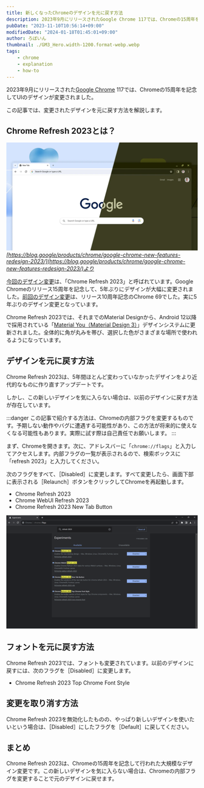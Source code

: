 ```yaml
---
title: 新しくなったChromeのデザインを元に戻す方法
description: 2023年9月にリリースされたGoogle Chrome 117では、Chromeの15周年を記念してUIのデザインが変更されました。この記事では、変更されたデザインを元に戻す方法を解説します。
pubDate: "2023-11-10T10:56:14+09:00"
modifiedDate: "2024-01-18T01:45:01+09:00"
author: ろぼいん
thumbnail: ./GM3_Hero.width-1200.format-webp.webp
tags:
    - chrome
    - explanation
    - how-to
---
```


2023年9月にリリースされた[Google Chrome](https://www.google.com/chrome/) 117では、Chromeの15周年を記念してUIのデザインが変更されました。

この記事では、変更されたデザインを元に戻す方法を解説します。

## Chrome Refresh 2023とは？

![新しいデザインのChromeのスクリーンショット](./GM3_Hero.width-1200.format-webp.webp)
*[https://blog.google/products/chrome/google-chrome-new-features-redesign-2023/](https://blog.google/products/chrome/google-chrome-new-features-redesign-2023/)より*

[今回のデザイン変更](https://blog.google/products/chrome/google-chrome-new-features-redesign-2023/)は、「Chrome Refresh 2023」と呼ばれています。Google Chromeのリリース15周年を記念して、5年ぶりにデザインが大幅に変更されました。[前回のデザイン変更](https://blog.google/products/chrome/chromes-turning-10-heres-whats-new/)は、リリース10周年記念のChrome 69でした。実に5年ぶりのデザイン変更となっています。

Chrome Refresh 2023では、それまでのMaterial Designから、Android 12以降で採用されている「[Material You（Material Design 3）](https://m3.material.io/)」デザインシステムに更新されました。全体的に角が丸みを帯び、選択した色がさまざまな場所で使われるようになっています。

## デザインを元に戻す方法

Chrome Refresh 2023は、5年間ほとんど変わっていなかったデザインをより近代的なものに作り直すアップデートです。

しかし、この新しいデザインを気に入らない場合は、以前のデザインに戻す方法が存在しています。

:::danger
この記事で紹介する方法は、Chromeの内部フラグを変更するものです。予期しない動作やバグに遭遇する可能性があり、この方法が将来的に使えなくなる可能性もあります。実際に試す際は自己責任でお願いします。
:::

まず、Chromeを開きます。次に、アドレスバーに「``chrome://flags``」と入力してアクセスします。内部フラグの一覧が表示されるので、検索ボックスに「refresh 2023」と入力してください。

次のフラグをすべて、［Disabled］に変更します。すべて変更したら、画面下部に表示される［Relaunch］ボタンをクリックしてChromeを再起動します。

- Chrome Refresh 2023
- Chrome WebUI Refresh 2023
- Chrome Refresh 2023 New Tab Button

![「Chrome://flags」にアクセスして検索ボックスに「refresh 2023」と入力した状態のスクリーンショット](./image.png)

## フォントを元に戻す方法

Chrome Refresh 2023では、フォントも変更されています。以前のデザインに戻すには、次のフラグを［Disabled］に変更します。

- Chrome Refresh 2023 Top Chrome Font Style

## 変更を取り消す方法

Chrome Refresh 2023を無効化したものの、やっぱり新しいデザインを使いたいという場合は、［Disabled］にしたフラグを［Default］に戻してください。

## まとめ

Chrome Refresh 2023は、Chromeの15周年を記念して行われた大規模なデザイン変更です。この新しいデザインを気に入らない場合は、Chromeの内部フラグを変更することで元のデザインに戻せます。
